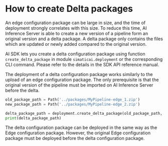 <!--
SPDX-FileCopyrightText: Copyright (C) 2020 - 2025 Siemens AG

SPDX-License-Identifier: MIT
-->

# How to create Delta packages

An edge configuration package can be large in size, and the time of deployment strongly correlates with this size. To reduce this time, AI Inference Server is able to create a new version of a pipeline form an original version and a delta package.
A delta package only contains the files which are updated or newly added compared to the original version.

AI SDK lets you create a delta configuration package using function `create_delta_package` in module `simaticai.deployment` or the corresponding CLI command. Please refer to the details in the SDK API reference manual.

The deployment of a delta configuration package works similarly to the upload of an edge configuration package. The only prerequisite is that the original version of the pipeline must be imported on AI Inference Server before the delta.

```python
old_package_path = Path('../packages/MyPipeline-edge_1.zip')
new_package_path = Path('../packages/MyPipeline-edge_2.zip')

delta_package_path = deployment.create_delta_package(old_package_path, new_package_path)
print(delta_package_path)
```

The delta configuration package can be deployed in the same way as the Edge configuration package. However, the original Edge configuration package must be deployed before the delta configuration package.
